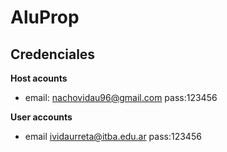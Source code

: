 # AluProp

## Credenciales
**Host acounts**
- email: nachovidau96@gmail.com pass:123456

**User accounts**
- email ividaurreta@itba.edu.ar pass:123456
